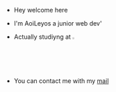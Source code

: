 - Hey welcome here

- I'm AoiLeyos a junior web dev'

- Actually studiyng at <a href="https://simplon.co/"><img src="https://github.com/AoiLeyos/AoiLeyos/assets/160428056/b6765f88-77f0-4acf-afcd-d0a4784c3e6a" style="width: 2%; height: 2%" title="Symplon" alt="Symplon"></a>

- You can contact me with my [mail](romdz01@gmail.com)

